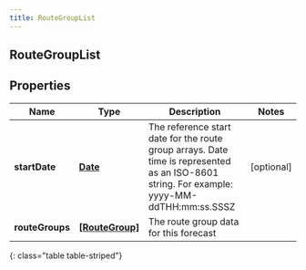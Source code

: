 ```yaml
---
title: RouteGroupList
---
```

## RouteGroupList

## Properties

|Name | Type | Description | Notes|
|------------ | ------------- | ------------- | -------------|
| **startDate** | [**Date**](Date.html) | The reference start date for the route group arrays. Date time is represented as an ISO-8601 string. For example: yyyy-MM-ddTHH:mm:ss.SSSZ | [optional] |
| **routeGroups** | [**[RouteGroup]**](RouteGroup.html) | The route group data for this forecast | |
{: class="table table-striped"}



